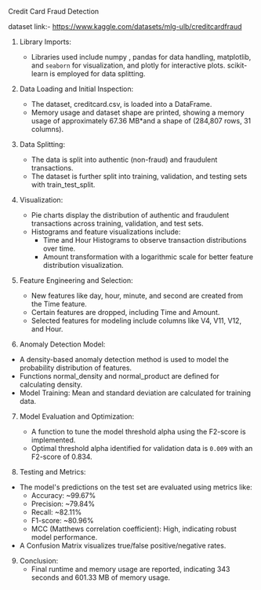 
Credit Card Fraud Detection



dataset link:-  https://www.kaggle.com/datasets/mlg-ulb/creditcardfraud


1. Library Imports:
   - Libraries used include numpy , pandas for data handling, matplotlib, and `seaborn` for visualization, and plotly for interactive plots. scikit-learn is employed for data splitting.

2. Data Loading and Initial Inspection:
   - The dataset, creditcard.csv, is loaded into a DataFrame.
   - Memory usage and dataset shape are printed, showing a memory usage of approximately 67.36 MB*and a shape of  (284,807 rows, 31 columns).

3. Data Splitting:
   - The data is split into authentic (non-fraud) and fraudulent transactions.
   - The dataset is further split into training, validation, and testing sets with train_test_split.

4. Visualization:
   - Pie charts display the distribution of authentic and fraudulent transactions across training, validation, and test sets.
   - Histograms and feature visualizations include:
     - Time and Hour Histograms to observe transaction distributions over time.
     - Amount transformation with a logarithmic scale for better feature distribution visualization.

5. Feature Engineering and Selection:
   - New features like day, hour, minute, and second are created from the Time feature.
   - Certain features are dropped, including Time and Amount.
   - Selected features for modeling include columns like V4, V11, V12, and Hour.

 6. Anomaly Detection Model:
   - A density-based anomaly detection method is used to model the probability distribution of features.
   - Functions normal_density and normal_product are defined for calculating density.
   - Model Training: Mean and standard deviation are calculated for training data.

7. Model Evaluation and Optimization:
   - A function to tune the model threshold alpha using the F2-score is implemented.
   - Optimal threshold  alpha  identified for validation data is `0.009` with an F2-score of 0.834.

 8. Testing and Metrics:
   - The model's predictions on the test set are evaluated using metrics like:
     - Accuracy: ~99.67%
     - Precision: ~79.84%
     - Recall: ~82.11%
     - F1-score: ~80.96%
     - MCC (Matthews correlation coefficient): High, indicating robust model performance.
   - A Confusion Matrix visualizes true/false positive/negative rates.

9. Conclusion:
   - Final runtime and memory usage are reported, indicating  343 seconds  and  601.33 MB  of memory usage.
